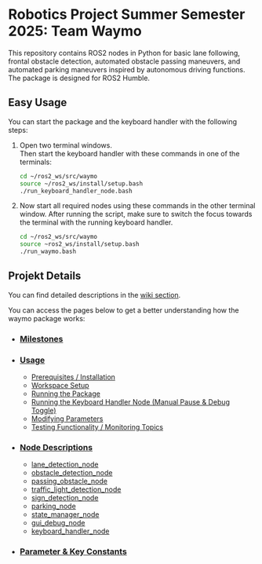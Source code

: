 # Robotics Project Summer Semester 2025: Team Waymo

This repository contains ROS2 nodes in Python for basic lane following, frontal obstacle detection, automated obstacle passing maneuvers, and automated parking maneuvers inspired by autonomous driving functions. The package is designed for ROS2 Humble.

## Easy Usage

You can start the package and the keyboard handler with the following steps:

1. Open two terminal windows.  
   Then start the keyboard handler with these commands in one of the terminals:

   ```bash
   cd ~/ros2_ws/src/waymo
   source ~/ros2_ws/install/setup.bash
   ./run_keyboard_handler_node.bash
   ```

2. Now start all required nodes using these commands in the other terminal window.
   After running the script, make sure to switch the focus towards the terminal with the running keyboard handler.

   ```bash
   cd ~/ros2_ws/src/waymo
   source ~ros2_ws/install/setup.bash
   ./run_waymo.bash
   ```

## Projekt Details

You can find detailed descriptions in the [wiki section](https://github.com/Bigfire3/waymo/wiki).

You can access the pages below to get a better understanding how the waymo package works:

- ### [Milestones](https://github.com/Bigfire3/waymo/wiki/Project-Milestones)

- ### [Usage](https://github.com/Bigfire3/waymo/wiki/Usage)

  - [Prerequisites / Installation](https://github.com/Bigfire3/waymo/wiki/Usage#prerequisites--installation)
  - [Workspace Setup](https://github.com/Bigfire3/waymo/wiki/Usage#workspace-setup)
  - [Running the Package](https://github.com/Bigfire3/waymo/wiki/Usage#running-the-package)
  - [Running the Keyboard Handler Node (Manual Pause & Debug Toggle)](https://github.com/Bigfire3/waymo/wiki/Usage#running-the-keyboard-handler-node-manual-pause--debug-toggle)
  - [Modifying Parameters](https://github.com/Bigfire3/waymo/wiki/Usage#modifying-parameters)
  - [Testing Functionality / Monitoring Topics](https://github.com/Bigfire3/waymo/wiki/Usage#testing-functionality--monitoring-topics)

- ### [Node Descriptions](https://github.com/Bigfire3/waymo/wiki/Node-Descriptions)

  - [lane_detection_node](https://github.com/Bigfire3/waymo/wiki/Node-Descriptions#lane_detection_node-view-code)
  - [obstacle_detection_node](https://github.com/Bigfire3/waymo/wiki/Node-Descriptions#obstacle_detection_node-view-code)
  - [passing_obstacle_node](https://github.com/Bigfire3/waymo/wiki/Node-Descriptions#passing_obstacle_node-view-code)
  - [traffic_light_detection_node](https://github.com/Bigfire3/waymo/wiki/Node-Descriptions#traffic_light_detection_node-view-code)
  - [sign_detection_node](https://github.com/Bigfire3/waymo/wiki/Node-Descriptions#sign_detection_node-view-code)
  - [parking_node](https://github.com/Bigfire3/waymo/wiki/Node-Descriptions#parking_node-view-code)
  - [state_manager_node](https://github.com/Bigfire3/waymo/wiki/Node-Descriptions#state_manager_node-view-code)
  - [gui_debug_node](https://github.com/Bigfire3/waymo/wiki/Node-Descriptions#gui_debug_node-view-code)
  - [keyboard_handler_node](https://github.com/Bigfire3/waymo/wiki/Node-Descriptions#keyboard_handler_nodeview-code)

- ### [Parameter & Key Constants](https://github.com/Bigfire3/waymo/wiki/Parameter-&-Key-Constants)
